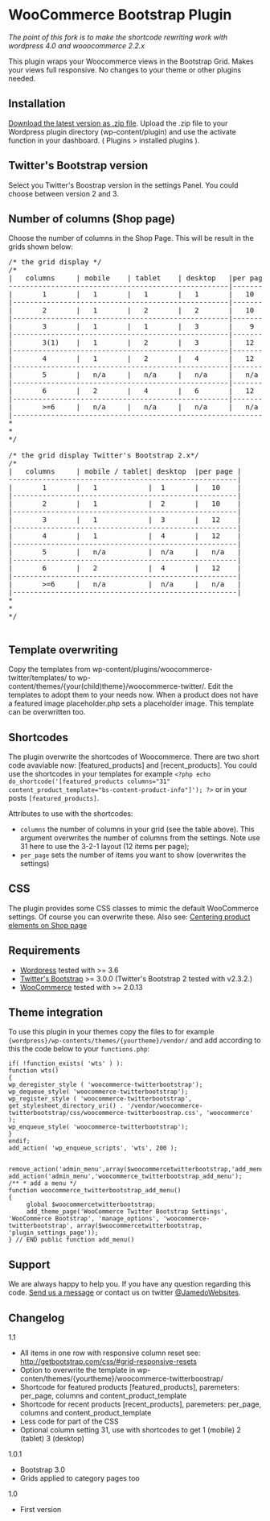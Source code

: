 WooCommerce Bootstrap Plugin
======================================


*The point of this fork is to make the shortcode rewriting work with wordpress 4.0 and wooocommerce 2.2.x*



This plugin wraps your Woocommerce views in the Bootstrap Grid. Makes your views full responsive. No changes to your theme or other plugins needed.

Installation
------------

[Download the latest version as .zip file](https://github.com/jamieisboss/woocommerce-bootstrap/archive/master.zip). Upload the .zip file to your Wordpress plugin directory (wp-content/plugin) and use the activate function in your dashboard.
( Plugins > installed plugins ).

Twitter's Bootstrap version
---------------------------
Select you Twitter's Boostrap version in the settings Panel.
You could choose between version 2 and 3.

Number of columns (Shop page)
-----------------------------
Choose the number of columns in the Shop Page. 
This will be result in the grids shown below:

<pre>
/* the grid display */
/*
|  	columns		| mobile 	| tablet 	| desktop	|per page 	|
----------------------------------------------------|-----------|
|		1		|	1		|	1		|	1		| 	10		|
|---------------------------------------------------|-----------|
|		2		|	1		|	2		|	2		|	10		|
|---------------------------------------------------|-----------|
|		3		|	1		|	1		|	3		|	 9		|
|---------------------------------------------------|-----------|
|		3(1)	|	1		|	2		|	3		|	12		|
|---------------------------------------------------|-----------|
|		4		|	1		|	2		|	4		|	12		|
|---------------------------------------------------|-----------|
|		5		|	n/a		|	n/a		|	n/a		|	n/a	    |
|---------------------------------------------------|-----------|
|		6		|	2		|	4		|	6		|	12		|
|---------------------------------------------------|-----------|
|		>=6		|	n/a		|	n/a		|	n/a		|	n/a		|
|---------------------------------------------------------------|
* 
* 
*/

/* the grid display Twitter's Bootstrap 2.x*/
/*
|  	columns		| mobile / tablet| desktop	|per page |
------------------------------------------------------|
|		1		|	1		     |	1		| 	10	  |
|-----------------------------------------------------|
|		2		|	1		     |	2	    |	10	  |
|-----------------------------------------------------|
|		3		|	1			 |	3		|	12    |
|-----------------------------------------------------|
|		4		|	1		     |	4	    |   12	  |
|-----------------------------------------------------|
|		5		|	n/a		     |	n/a		|	n/a	  |	
|-----------------------------------------------------|
|		6		|	2		     |	4		|	12	  |
|-----------------------------------------------------|
|		>=6		|	n/a		     |	n/a		|	n/a	  |	
|-----------------------------------------------------|
* 
* 
*/

</pre>

Template overwriting
--------------------
Copy the templates from wp-content/plugins/woocommerce-twitter/templates/ to wp-content/themes/{your(child)theme}/woocommerce-twitter/. Edit the templates to adopt them to your needs now.
When a product does not have a featured image placeholder.php sets a placeholder image. This template can be overwritten too. 

Shortcodes
----------
The plugin overwrite the shortcodes of Woocommerce. There are two short code avaviable now:
[featured_products] and [recent_products]. You could use the shortcodes in your templates for example `<?php echo do_shortcode('[featured_products columns="31" content_product_template="bs-content-product-info"]'); ?>` or in your posts `[featured_products]`.

Attributes to use with the shortcodes:
* `columns` the number of columns in your grid (see the table above). This argument overwrites the number of columns from the 
settings. Note use 31 here to use the 3-2-1 layout (12 items per page); 
* `per_page` sets the number of items you want to show (overwrites the settings)

CSS
---
The plugin provides some CSS classes to mimic the default WooCommerce settings. Of course you can overwrite these.
Also see: [Centering product elements on Shop page](http://www.primathemes.com/documentation/centering-product-elements-on-shop-page/)

Requirements
------------
* [Wordpress](http://wordpress.org/download/) tested with >= 3.6
* [Twitter's Bootstrap](http://getboostrap.com/) >= 3.0.0 (Twitter's Bootstrap 2 tested with v2.3.2.)
* [WooCommerce](http://wordpress.org/plugins/woocommerce/) tested with >= 2.0.13

Theme integration
-----------------

To use this plugin in your themes copy the files to for example `{wordpress}/wp-contents/themes/{yourtheme}/vendor/` and add according to this the code below to your `functions.php`:

	if( !function_exists( 'wts' ) ):
	function wts()
	{
	wp_deregister_style ( 'woocommerce-twitterbootstrap');	
	wp_dequeue_style( 'woocommerce-twitterbootstrap');
	wp_register_style ( 'woocommerce-twitterbootstrap', get_stylesheet_directory_uri() . '/vendor/woocommerce-twitterbootstrap/css/woocommerce-twitterboostrap.css', 'woocommerce' );
	wp_enqueue_style( 'woocommerce-twitterbootstrap');
	}
	endif;	
	add_action( 'wp_enqueue_scripts', 'wts', 200 ); 


	remove_action('admin_menu',array($woocommercetwitterbootstrap,'add_menu'));
	add_action('admin_menu','woocommerce_twitterbootstrap_add_menu');
	/** * add a menu */ 
	function woocommerce_twitterbootstrap_add_menu() 
	{
		 global $woocommercetwitterbootstrap;
		 add_theme_page('WooCommerce Twitter Bootstrap Settings', 'WooCommerce Bootstrap', 'manage_options', 'woocommerce-twitterbootstrap', array($woocommercetwitterbootstrap, 'plugin_settings_page'));
	} // END public function add_menu()
	

Support
-------

We are always happy to help you. If you have any question regarding this code. [Send us a message](http://www.jamedowebsites.nl/contact/) or contact us on twitter [@JamedoWebsites](http://twitter.com/JamedoWebsites).

Changelog
---------

1.1

* All items in one row with responsive column reset see: http://getbootstrap.com/css/#grid-responsive-resets
* Option to overwrite the template in wp-conten/themes/{yourtheme}/woocommerce-twitterboostrap/
* Shortcode for featured products [featured_products], paremeters: per_page, columns and content_product_template
* Shortcode for recent products [recent_products], paremeters: per_page, columns and content_product_template
* Less code for part of the CSS
* Optional column setting 31, use with shortcodes to get 1 (mobile) 2 (tablet) 3 (desktop)

1.0.1

* Bootstrap 3.0
* Grids applied to category pages too

1.0

* First version



